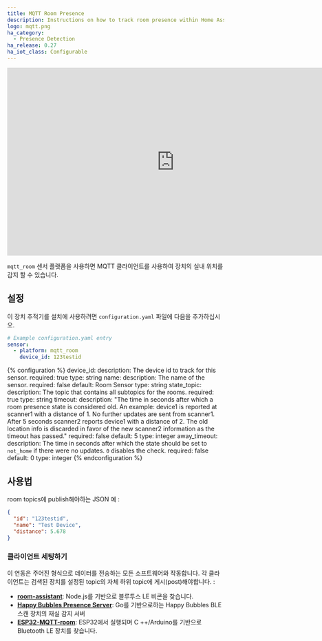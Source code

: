 ```yaml
---
title: MQTT Room Presence
description: Instructions on how to track room presence within Home Assistant.
logo: mqtt.png
ha_category:
  - Presence Detection
ha_release: 0.27
ha_iot_class: Configurable
---
```


<div class='videoWrapper'>
<iframe width="776" height="437" src="https://www.youtube.com/embed/A57jFYDzOto" frameborder="0" allow="accelerometer; autoplay; encrypted-media; gyroscope; picture-in-picture" allowfullscreen></iframe>
</div>

`mqtt_room` 센서 플랫폼을 사용하면 MQTT 클라이언트를 사용하여 장치의 실내 위치를 감지 할 수 있습니다.

## 설정

이 장치 추적기를 설치에 사용하려면 `configuration.yaml` 파일에 다음을 추가하십시오.

```yaml
# Example configuration.yaml entry
sensor:
  - platform: mqtt_room
    device_id: 123testid
```

{% configuration %}
device_id:
  description: The device id to track for this sensor.
  required: true
  type: string
name:
  description: The name of the sensor.
  required: false
  default: Room Sensor
  type: string
state_topic:
  description: The topic that contains all subtopics for the rooms.
  required: true
  type: string
timeout:
  description: "The time in seconds after which a room presence state is considered old. An example: device1 is reported at scanner1 with a distance of 1. No further updates are sent from scanner1. After 5 seconds scanner2 reports device1 with a distance of 2. The old location info is discarded in favor of the new scanner2 information as the timeout has passed."
  required: false
  default: 5
  type: integer
away_timeout:
  description: The time in seconds after which the state should be set to `not_home` if there were no updates. `0` disables the check.
  required: false
  default: 0
  type: integer
{% endconfiguration %}

## 사용법

room topics에 publish해야하는 JSON 예 :

```json
{
  "id": "123testid",
  "name": "Test Device",
  "distance": 5.678
}
```

### 클라이언트 세팅하기 

이 연동은 주어진 형식으로 데이터를 전송하는 모든 소프트웨어와 작동합니다. 각 클라이언트는 검색된 장치를 설정된 topic의 자체 하위 topic에 게시(post)해야합니다. :

- [**room-assistant**](https://github.com/mKeRix/room-assistant): Node.js를 기반으로 블루투스 LE 비콘을 찾습니다.
- [**Happy Bubbles Presence Server**](https://github.com/happy-bubbles/presence): Go를 기반으로하는 Happy Bubbles BLE 스캔 장치의 재실 감지 서버
- [**ESP32-MQTT-room**](https://jptrsn.github.io/ESP32-mqtt-room/): ESP32에서 실행되며 C ++/Arduino를 기반으로 Bluetooth LE 장치를 찾습니다.
